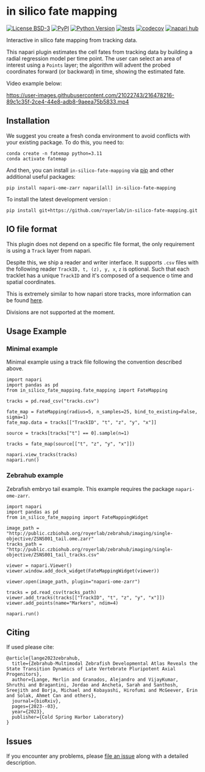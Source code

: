 # in silico fate mapping

[![License BSD-3](https://img.shields.io/pypi/l/in-silico-fate-mapping.svg?color=green)](https://github.com/royerlab/in-silico-fate-mapping/raw/main/LICENSE)
[![PyPI](https://img.shields.io/pypi/v/in-silico-fate-mapping.svg?color=green)](https://pypi.org/project/in-silico-fate-mapping)
[![Python Version](https://img.shields.io/pypi/pyversions/in-silico-fate-mapping.svg?color=green)](https://python.org)
[![tests](https://github.com/royerlab/in-silico-fate-mapping/workflows/tests/badge.svg)](https://github.com/royerlab/in-silico-fate-mapping/actions)
[![codecov](https://codecov.io/gh/royerlab/in-silico-fate-mapping/branch/main/graph/badge.svg)](https://codecov.io/gh/royerlab/in-silico-fate-mapping)
[![napari hub](https://img.shields.io/endpoint?url=https://api.napari-hub.org/shields/in-silico-fate-mapping)](https://napari-hub.org/plugins/in-silico-fate-mapping)


Interactive in silico fate mapping from tracking data.

This napari plugin estimates the cell fates from tracking data by building a radial regression model per time point. The user can select an area of interest using a `Points` layer; the algorithm will advent the probed coordinates forward (or backward) in time, showing the estimated fate.

Video example below:

https://user-images.githubusercontent.com/21022743/216478216-89c1c35f-2ce4-44e8-adb8-9aeea75b5833.mp4

## Installation

We suggest you create a fresh conda environment to avoid conflicts with your existing package.
To do this, you need to:

    conda create -n fatemap python=3.11
    conda activate fatemap

And then, you can install `in-silico-fate-mapping` via [pip] and other additional useful packages:

    pip install napari-ome-zarr napari[all] in-silico-fate-mapping

To install the latest development version :

    pip install git+https://github.com/royerlab/in-silico-fate-mapping.git


## IO file format

This plugin does not depend on a specific file format, the only requirement is using a `Track` layer from napari.

Despite this, we ship a reader and writer interface. It supports `.csv` files with the following reader `TrackID, t, (z), y, x`, `z` is optional.
Such that each tracklet has a unique `TrackID` and it's composed of a sequence o time and spatial coordinates.

This is extremely similar to how napari store tracks, more information can be found [here](https://napari.org/stable/howtos/layers/tracks.html).

Divisions are not supported at the moment.

## Usage Example

### Minimal example

Minimal example using a track file following the convention described above.

```python3
import napari
import pandas as pd
from in_silico_fate_mapping.fate_mapping import FateMapping

tracks = pd.read_csv("tracks.csv")

fate_map = FateMapping(radius=5, n_samples=25, bind_to_existing=False, sigma=1)
fate_map.data = tracks[["TrackID", "t", "z", "y", "x"]]

source = tracks[tracks["t"] == 0].sample(n=1)

tracks = fate_map(source[["t", "z", "y", "x"]])

napari.view_tracks(tracks)
napari.run()
```

### Zebrahub example

Zebrafish embryo tail example. This example requires the package `napari-ome-zarr`.

```python3
import napari
import pandas as pd
from in_silico_fate_mapping import FateMappingWidget

image_path = "http://public.czbiohub.org/royerlab/zebrahub/imaging/single-objective/ZSNS001_tail.ome.zarr"
tracks_path = "http://public.czbiohub.org/royerlab/zebrahub/imaging/single-objective/ZSNS001_tail_tracks.csv"

viewer = napari.Viewer()
viewer.window.add_dock_widget(FateMappingWidget(viewer))

viewer.open(image_path, plugin="napari-ome-zarr")

tracks = pd.read_csv(tracks_path)
viewer.add_tracks(tracks[["TrackID", "t", "z", "y", "x"]])
viewer.add_points(name="Markers", ndim=4)

napari.run()
```

## Citing

If used please cite:

```
@article{lange2023zebrahub,
  title={Zebrahub-Multimodal Zebrafish Developmental Atlas Reveals the State Transition Dynamics of Late Vertebrate Pluripotent Axial Progenitors},
  author={Lange, Merlin and Granados, Alejandro and VijayKumar, Shruthi and Bragantini, Jordao and Ancheta, Sarah and Santhosh, Sreejith and Borja, Michael and Kobayashi, Hirofumi and McGeever, Erin and Solak, Ahmet Can and others},
  journal={bioRxiv},
  pages={2023--03},
  year={2023},
  publisher={Cold Spring Harbor Laboratory}
}
```

## Issues

If you encounter any problems, please [file an issue] along with a detailed description.

[napari]: https://github.com/napari/napari
[Cookiecutter]: https://github.com/audreyr/cookiecutter
[@napari]: https://github.com/napari
[MIT]: http://opensource.org/licenses/MIT
[BSD-3]: http://opensource.org/licenses/BSD-3-Clause
[GNU GPL v3.0]: http://www.gnu.org/licenses/gpl-3.0.txt
[GNU LGPL v3.0]: http://www.gnu.org/licenses/lgpl-3.0.txt
[Apache Software License 2.0]: http://www.apache.org/licenses/LICENSE-2.0
[Mozilla Public License 2.0]: https://www.mozilla.org/media/MPL/2.0/index.txt
[cookiecutter-napari-plugin]: https://github.com/napari/cookiecutter-napari-plugin

[file an issue]: https://github.com/royerlab/in-silico-fate-mapping/issues

[napari]: https://github.com/napari/napari
[tox]: https://tox.readthedocs.io/en/latest/
[pip]: https://pypi.org/project/pip/
[PyPI]: https://pypi.org/
